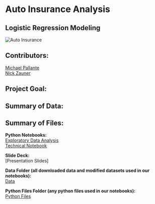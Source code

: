 # Auto Insurance Analysis
## Logistic Regression Modeling

![Auto Insurance](https://media1.tenor.com/images/78ff645a5833cec20d1b5585b85d10fc/tenor.gif?itemid=11568999)

## Contributors: 

[Michael Pallante](https://github.com/MFAP9)
<br>
[Nick Zauner](https://github.com/nzauner)

## Project Goal:



## Summary of Data:



## Summary of Files:

**Python Notebooks:**
<br>
[Exploratory Data Analysis](https://github.com/nzauner/Auto_Insurance/blob/master/notebooks/auto_insurance_eda.ipynb)
<br>
[Technical Notebook](https://github.com/nzauner/Auto_Insurance/blob/master/notebooks/auto_insurance_technical_notebook.ipynb)

**Slide Deck:**
<br>
[Presentation Slides]

**Data Folder (all downloaded data and modified datasets used in our notebooks):**
<br>
[Data](https://github.com/nzauner/Auto_Insurance/tree/master/data)

**Python Files Folder (any python files used in our notebooks):**
<br>
[Python Files](https://github.com/nzauner/Auto_Insurance/tree/master/python_files)